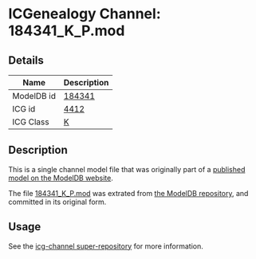 # ICGenealogy Channel: 184341\_K\_P.mod

## Details

Name | Description
---- | -----------
ModelDB id | [184341](http://senselab.med.yale.edu/ModelDB/ShowModel.cshtml?model=184341)
ICG id | [4412](http://icg.neurotheory.ox.ac.uk/channels/1/4412)
ICG Class | [K](http://icg.neurotheory.ox.ac.uk/channels/1)

## Description

This is a single channel model file that was originally part of a [published model on the ModelDB website](http://senselab.med.yale.edu/mModelDB/ShowModel.cshtml?model=184341).

The file [184341\_K\_P.mod](184341_K_P.mod) was extrated from [the ModelDB repository](http://senselab.med.yale.edu/ModelDB/ShowModel.cshtml?model=184341), and committed in its original form.

## Usage

See the [icg-channel super-repository](https://github.com/icgenealogy/icg-channels) for more information.